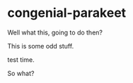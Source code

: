 # congenial-parakeet

Well what this, going to do then?

This is some odd stuff.

test time.

So what?
